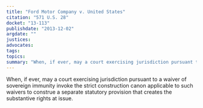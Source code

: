 ```yaml
---
title: "Ford Motor Company v. United States"
citation: "571 U.S. 28"
docket: "13-113"
publishdate: "2013-12-02"
argdate: ""
justices:
advocates:
tags:
topics:
summary: "When, if ever, may a court exercising jurisdiction pursuant to a waiver of sovereign immunity invoke the strict construction canon applicable to such waivers to construe a separate statutory provision that creates the substantive rights at issue."
---
```

When, if ever, may a court exercising jurisdiction pursuant to a waiver of sovereign immunity invoke the strict construction canon applicable to such waivers to construe a separate statutory provision that creates the substantive rights at issue.

